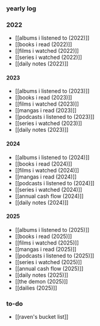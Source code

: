 ### yearly log
### 2022
- [[albums i listened to (2022)]]
- [[books i read (2022)]]
- [[films i watched (2022)]]
- [[series i watched (2022)]]
- [[daily notes (2022)]] 

#### 2023
- [[albums i listened to (2023)]]
- [[books i read (2023)]]
- [[films i watched (2023)]]
- [[mangas i read (2023)]]
- [[podcasts i listened to (2023)]]
- [[series i watched (2023)]]
- [[daily notes (2023)]]

#### 2024
- [[albums i listened to (2024)]]
- [[books i read (2024)]]
- [[films i watched (2024)]]
- [[mangas i read (2024)]]
- [[podcasts i listened to (2024)]]
- [[series i watched (2024)]]
- [[annual cash flow (2024)]]
- [[daily notes (2024)]]
#### 2025
- [[albums i listened to (2025)]]
- [[books i read (2025)]]
- [[films i watched (2025)]]
- [[mangas i read (2025)]]
- [[podcasts i listened to (2025)]]
- [[series i watched (2025)]]
- [[annual cash flow (2025)]]
- [[daily notes (2025)]]
- [[the demon (2025)]] 
- [[dailies (2025)]]

### to-do
- [[raven's bucket list]] 